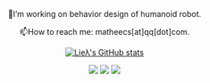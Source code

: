 <div id="title" align=center>
🔭I’m working on behavior design of humanoid robot.

📫How to reach me: matheecs[at]qq[dot]com.

[![Lieλ's GitHub stats](https://github-readme-stats.vercel.app/api?username=matheecs)](https://github.com/anuraghazra/github-readme-stats)

![](https://img.shields.io/badge/love-Ann|Reading|Drawing-blue)
![](https://img.shields.io/badge/code-C++|Python|CMake-red)
![](https://img.shields.io/badge/tool-Pin|CasADi|MeshCat-green)
</div>
